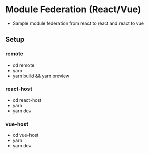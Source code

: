 # Module Federation (React/Vue)

- Sample module federation from react to react and react to vue

## Setup 

### remote

- cd remote
- yarn
- yarn build && yarn preview


### react-host

- cd react-host
- yarn 
- yarn dev

### vue-host

- cd vue-host
- yarn 
- yarn dev


